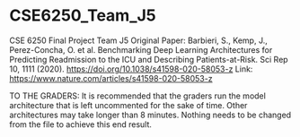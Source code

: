 # CSE6250_Team_J5
CSE 6250 Final Project Team J5
Original Paper: Barbieri, S., Kemp, J., Perez-Concha, O. et al. Benchmarking Deep Learning Architectures for Predicting Readmission to the ICU and Describing Patients-at-Risk. Sci Rep 10, 1111 (2020). https://doi.org/10.1038/s41598-020-58053-z
Link: https://www.nature.com/articles/s41598-020-58053-z

TO THE GRADERS:
It is recommended that the graders run the model architecture that is left uncommented for the sake of time. Other architectures may take longer than 8 minutes. Nothing needs to be changed from the file to achieve this end result.
